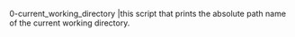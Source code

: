 0-current_working_directory |this script that prints the absolute path name of the current working directory.
